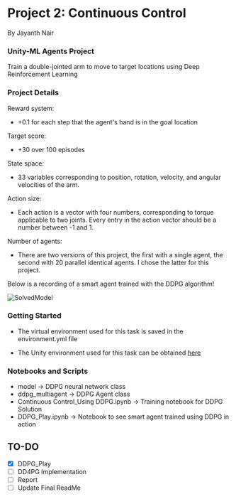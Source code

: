 
# Project 2: Continuous Control

By Jayanth Nair

### Unity-ML Agents Project

Train a double-jointed arm to move to target locations using Deep Reinforcement Learning

### Project Details

Reward system:
 - +0.1 for each step that the agent's hand is in the goal location

Target score:
 - +30 over 100 episodes

State space: 
 -  33 variables corresponding to position, rotation, velocity, and angular velocities of the arm. 
 
Action size:
 - Each action is a vector with four numbers, corresponding to torque applicable to two joints. Every entry in the action vector should be a number between -1 and 1.

Number of agents:
 - There are two versions of this project, the first with a single agent, the second with 20 parallel identical agents. I chose the latter for this project.

Below is a recording of a smart agent trained with the DDPG algorithm!

![SolvedModel](https://media.giphy.com/media/lRqJt7KOmwRK8jkkcH/giphy.gif)

### Getting Started

 - The virtual environment used for this task is saved in the environment.yml file

 - The Unity environment used for this task can be obtained [here](https://s3-us-west-1.amazonaws.com/udacity-drlnd/P2/Reacher/Reacher_Windows_x86_64.zip)


### Notebooks and Scripts

- model -> DDPG neural network class
- ddpg_multiagent -> DDPG Agent class
- Continuous Control_Using DDPG.ipynb -> Training notebook for DDPG Solution
- DDPG_Play.ipynb -> Notebook to see smart agent trained using DDPG in action


## TO-DO

- [x] DDPG_Play
- [ ] DD4PG Implementation
- [ ] Report
- [ ] Update Final ReadMe